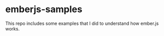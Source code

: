 emberjs-samples
===============

This repo includes some examples that I did to understand how ember.js works.